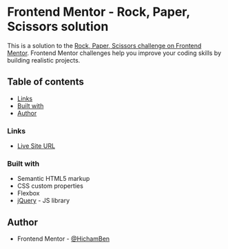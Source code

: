 # Frontend Mentor - Rock, Paper, Scissors solution

This is a solution to the [Rock, Paper, Scissors challenge on Frontend Mentor](https://www.frontendmentor.io/challenges/rock-paper-scissors-game-pTgwgvgH). Frontend Mentor challenges help you improve your coding skills by building realistic projects. 

## Table of contents

  - [Links](#links)
  - [Built with](#built-with)
  - [Author](#author)

### Links

- [Live Site URL](https://hichamben.github.io/challenges_frontend/rock-paper-scissors-master/)

### Built with

- Semantic HTML5 markup
- CSS custom properties
- Flexbox
- [jQuery](https://jquery.com/) - JS library


## Author

- Frontend Mentor - [@HichamBen](https://www.frontendmentor.io/profile/HichamBen)
